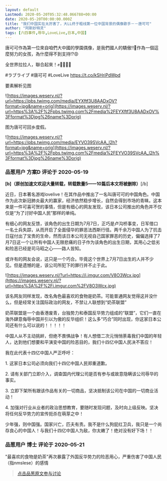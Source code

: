 ```yaml
---
layout: default
Lastmod: 2020-05-20T05:32:48.066788+00:00
date: 2020-05-20T00:00:00.000Z
title: "我们中国实在太厉害了，大LL终于粗线第一位中国背景的偶像歌手－－唐可可"
author: "阿斯妙特灵"
tags: [六四事件,辱华,LoveLive,日本,中国]
---
```


唐可可作為第一位來自咱們大中國的學園偶像，是我們國人的驕傲‼️🥳作為一個這麼努力的女孩，為什麼得不到支持⁉️😡  
  
全世界拉拉人，聯合起來！✊✊🏻✊🏾  
  
#ラブライブ #唐可可 #LoveLive https://t.co/kSHriPdWpd  
  
要素解析见图  
  
![https://images.weserv.nl/?url=https://pbs.twimg.com/media/EYXftf3U8AADxOV?format=jpg&name=orig](https://images.weserv.nl/?url=https%3A%2F%2Fpbs.twimg.com%2Fmedia%2FEYXftf3U8AADxOV%3Fformat%3Djpg%26name%3Dorig)  
  
图为唐可可回乡度假。  
  
![https://images.weserv.nl/?url=https://pbs.twimg.com/media/EYVO39SVcAA_l2h?format=jpg&name=orig](https://images.weserv.nl/?url=https%3A%2F%2Fpbs.twimg.com%2Fmedia%2FEYVO39SVcAA_l2h%3Fformat%3Djpg%26name%3Dorig)

            
### 品葱用户 **方案D** 评论于 2020-05-19
        
**\[b\]（原创加速文欢迎大量转载，转载数量5——10篇后本文将被删除）**\[/b\]  
  
近日，日本著名游戏lovelive！在其作品中推出了一名叫唐可可的中国角色。中国作为此次新冠肺炎最大的赢家，经济依然稳步增长，自然会得到市场的青睐。这本来是一件可喜可贺的事情，但是有细心的网友发现，该日本公司推出的角色并不仅仅是“为了讨好中国人民”那样的单纯。  
  
有细心的网友反馈，该角色的出生日期为7月7日，正巧是卢沟桥事变，日军借口一名士兵失踪，从而开启了全面侵华的罪恶法西斯行径。两千余万中国人为了抗击日寇付出了宝贵的生命，然而该日本公司无视自己国家罪恶的历史，偏偏选择了7月7日这一个让所有中国人无限悲痛的日子作为该角色的出生日期，其用心之低劣和险恶已经是司马昭之心——路人皆知。  
  
  
或许有的网友会说，这只是一个巧合。毕竟这个世界上7月7日出生的人并不少见。但是遗憾的是，该公司所犯下的罪行并不止于此。  
  
![https://images.weserv.nl/?url=https://i.imgur.com/V8O3Wcx.jpg](https://images.weserv.nl/?url=https%3A%2F%2Fi.imgur.com%2FV8O3Wcx.jpg)  
  
该名网友同样发现，改名角色最喜欢的食物是奶茶。可能普通网友觉得这并没什么，但是经常关注国际政治的网友，不禁让人联想到“奶茶联盟”  
  
奶茶联盟是一个由香港废青，台独势力和泰国反华势力组成的“联盟”，它们一直在海外肆意侮辱中国并引以为傲的反华组织！这么多“巧合”同时出现，你这家日本公司还有什么可以说的！！！！！  
  
中国人从不主动挑衅，但绝不畏惧战争！有人想借二次元悄悄荼毒我们中国的年轻人，达到他们想要和平演变中国的险恶目的，我们十四亿中国人民决不答应！  
  
我在此代表十四亿中国人严正呼吁：  
  
1\. 这家日本公司必须向我们十四亿中国人民郑重道歉。  
  
2\. 请有关部门立即介入，调查国内代理公司是否有参与或故意隐瞒该公司辱华的事实。  
  
3\. 立即下架所有跟该作品有关的一切商品，坚决抵制该公司在中国的一切商业活动！  
  
4\. 加强对行业从业者的政治思想教育，要随时发现问题，及时向上级反映。坚决将任何反华势力的宣传扼杀在萌芽之中！  
  
少年强，则中国强。国家兴亡，匹夫有责。我不是什么狗屁红卫兵，我只是一个尚存良心的中国人！与我们十四亿中国人为敌，你太嫩了！绝对没有好下场！！
        


            
### 品葱用户 **博士** 评论于 2020-05-21
        
"最喜欢的食物是奶茶"再次暴露了外国反华势力的险恶用心，严重伤害了中国人民（指nmslese）的感情
        






> [点击品葱原文参与讨论](https://pincong.rocks/article/19088)

